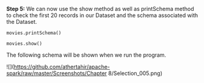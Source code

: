 
**Step 5:** We can now use the show method as well as printSchema method to check the first 20 records in our Dataset and the schema associated with the Dataset.

```
movies.printSchema()

movies.show()
```
 
The following schema will be shown when we run the program.

![](https://github.com/athertahir/apache-spark/raw/master/Screenshots/Chapter 8/Selection_005.png)


 
